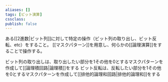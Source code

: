 ```yaml
---
aliases: []
tags: [ビット演算]
cssclass:
publish: false
---
```

ある[[2進数|ビット列]]に対して特定の操作（ビット列の取り出し、ビット反転、etc）をすること。
[[マスクパターン]]を用意し、何らかの[[論理演算]]をすることで操作する。

ビット列の取り出しは、取り出したい部分を1その他を0とするマスクパターンを作成して[[論理積回路|論理積]]をする
ビット反転は、反転したい部分を1その他を0とするマスクパターンを作成して[[排他的論理和回路|排他的論理和]]をする